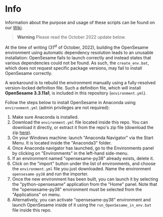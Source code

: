 # Info
Information about the purpose and usage of these scripts can be found on our [Wiki](https://researchwiki.solo.universiteitleiden.nl/xwiki/wiki/researchwiki.solo.universiteitleiden.nl/view/Software/OpenSesame/Tobii%20and%20OpenSesame/).

> **Warning**
> Please read the October 2022 update below.
 
At the time of writing (31<sup>st</sup> of October, 2022), building the OpenSesame environment using automatic dependency resolution leads to an unusable installation: OpenSesame fails to launch correctly and instead states that various dependencies could not be found. As such, the `create_env.bat`, which does not request specific package versions, may fail to install OpenSesame correctly.

A workaround is to rebuild the environment manually using a fully-resolved version-locked definition file. Such a definition file, which will install **OpenSesame 3.3.11a1**, is included in this repository (`environment.yml`).

Follow the steps below to install OpenSesame in Anaconda using `environment.yml` (admin privileges are not required):

 1. Make sure Anaconda is installed.
 1. Download the `environment.yml` file located inside this repo. You can download it directly, or extract it from the repo's zip file (download the zip [here](https://github.com/solo-fsw/opensesame-tobii-env/archive/refs/heads/main.zip)).
 1. On your Windows machine: launch "Anaconda Navigator" via the Start Menu. It is located inside the "Anaconda3" folder.
 1. Once Anaconda navigator has launched, go to the Environments panel by clicking on "Environments" in the left-hand side-menu.
 1. If an environment named "opensesame-py38" already exists, delete it.
 1. Click on the "import" button under the list of environments, and choose the `environment.yml` file you just downloaded. Name the environment `opensesame-py38` and run the importer.
 2. Once the new environment has been built, you can launch it by selecting the "python-opensesame" application from the "Home" panel. Note that the "opensesame-py38" environment must be selected from the "Applications" on menu.
 3. Alternatively, you can activate "opensesame-py38" environment and launch OpenSesame inside of it using the `run_OpenSesame_in_env.bat` file inside this repo.